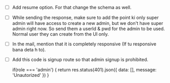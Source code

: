 - [ ] Add resume option. For that change the schema as well.
- [ ] While sending the response, make sure to add the point ki only super admin will have access to create a new admin, but we don't have super admin right now. So send them a userId & pwd for the admin to be used. Normal user they can create from the UI only.
- [ ] In the mail, mention that it is completely responsive (If tu responsive bana deta h to).
- [ ] Add this code is signup route so that admin signup is prohibited.

  if(role === 'admin') {
    return res.status(401).json({
      data: [],
      message: 'Unautorized'
    })
  }